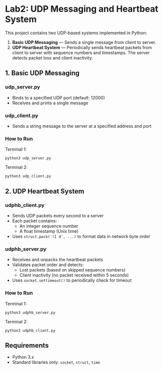 # Lab2: UDP Messaging and Heartbeat System

This project contains two UDP-based systems implemented in Python:

1. **Basic UDP Messaging** — Sends a single message from client to server.
2. **UDP Heartbeat System** — Periodically sends heartbeat packets from client to server with sequence numbers and timestamps. The server detects packet loss and client inactivity.

## 1. Basic UDP Messaging

### udp_server.py

- Binds to a specified UDP port (default: 12000)
- Receives and prints a single message

### udp_client.py

- Sends a string message to the server at a specified address and port

### How to Run

Terminal 1:
```
python3 udp_server.py
```

Terminal 2:
```
python3 udp_client.py
```

## 2. UDP Heartbeat System

### udphb_client.py

- Sends UDP packets every second to a server
- Each packet contains:
  - An integer sequence number
  - A float timestamp (Unix time)
- Uses `struct.pack('!I d', ...)` to format data in network byte order

### udphb_server.py

- Receives and unpacks the heartbeat packets
- Validates packet order and detects:
  - Lost packets (based on skipped sequence numbers)
  - Client inactivity (no packet received within 5 seconds)
- Uses `socket.settimeout()` to periodically check for timeout

### How to Run

Terminal 1:
```
python3 udphb_server.py
```

Terminal 2:
```
python3 udphb_client.py
```

## Requirements

- Python 3.x
- Standard libraries only: `socket`, `struct`, `time`

